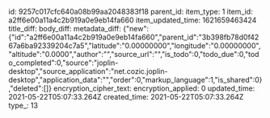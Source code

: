 id: 9257c017cfc640a08b99aa2048383f18
parent_id: 
item_type: 1
item_id: a2ff6e00a11a4c2b919a0e9eb14fa660
item_updated_time: 1621659463424
title_diff: 
body_diff: 
metadata_diff: {"new":{"id":"a2ff6e00a11a4c2b919a0e9eb14fa660","parent_id":"3b398fb78d0f4267a6ba92339204c7a5","latitude":"0.00000000","longitude":"0.00000000","altitude":"0.0000","author":"","source_url":"","is_todo":0,"todo_due":0,"todo_completed":0,"source":"joplin-desktop","source_application":"net.cozic.joplin-desktop","application_data":"","order":0,"markup_language":1,"is_shared":0},"deleted":[]}
encryption_cipher_text: 
encryption_applied: 0
updated_time: 2021-05-22T05:07:33.264Z
created_time: 2021-05-22T05:07:33.264Z
type_: 13